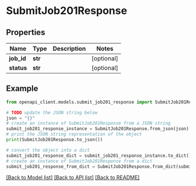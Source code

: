 # SubmitJob201Response


## Properties

| Name       | Type    | Description | Notes      |
| ---------- | ------- | ----------- | ---------- |
| **job_id** | **str** |             | [optional] |
| **status** | **str** |             | [optional] |

## Example

```python
from openapi_client.models.submit_job201_response import SubmitJob201Response

# TODO update the JSON string below
json = "{}"
# create an instance of SubmitJob201Response from a JSON string
submit_job201_response_instance = SubmitJob201Response.from_json(json)
# print the JSON string representation of the object
print(SubmitJob201Response.to_json())

# convert the object into a dict
submit_job201_response_dict = submit_job201_response_instance.to_dict()
# create an instance of SubmitJob201Response from a dict
submit_job201_response_from_dict = SubmitJob201Response.from_dict(submit_job201_response_dict)
```
[[Back to Model list]](../README.md#documentation-for-models) [[Back to API list]](../README.md#documentation-for-api-endpoints) [[Back to README]](../README.md)
